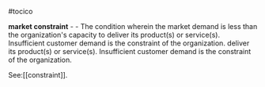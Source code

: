 #tocico

<b>market constraint</b> - - The condition wherein the market demand is less than the organization's capacity to deliver its product(s) or service(s). Insufficient customer demand is the constraint of the organization. deliver its product(s) or service(s). Insufficient customer demand is the constraint of the organization. 



See:[[constraint]].




